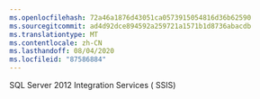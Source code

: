 ```yaml
---
ms.openlocfilehash: 72a46a1876d43051ca0573915054816d36b62590
ms.sourcegitcommit: ad4d92dce894592a259721a1571b1d8736abacdb
ms.translationtype: MT
ms.contentlocale: zh-CN
ms.lasthandoff: 08/04/2020
ms.locfileid: "87586884"
---
```

SQL Server 2012 Integration Services \( SSIS\)
